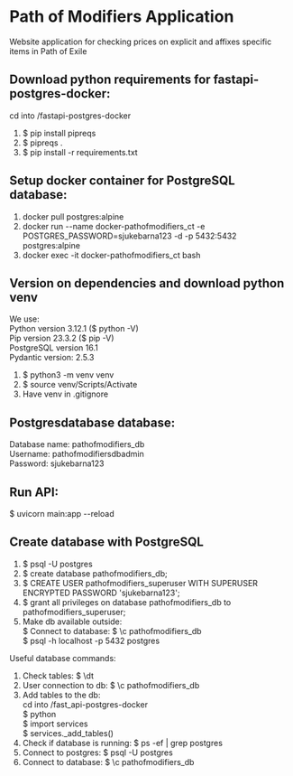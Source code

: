 # Path of Modifiers Application  
Website application for checking prices on explicit and affixes specific items in Path of Exile  


## Download python requirements for fastapi-postgres-docker:
cd into /fastapi-postgres-docker
1. $ pip install pipreqs
2. $ pipreqs .
3. $ pip install -r requirements.txt


## Setup docker container for PostgreSQL database:
1. docker pull postgres:alpine  
2. docker run --name docker-pathofmodifiers_ct -e POSTGRES_PASSWORD=sjukebarna123 -d -p 5432:5432 postgres:alpine  
2. docker exec -it docker-pathofmodifiers_ct bash  


## Version on dependencies and download python venv
We use:  
Python version 3.12.1 ($ python -V)  
Pip version 23.3.2 ($ pip -V)  
PostgreSQL version 16.1  
Pydantic version: 2.5.3   

1. $ python3 -m venv venv  
2. $ source venv/Scripts/Activate  
3. Have venv in .gitignore  

## Postgresdatabase database:
Database name: pathofmodifiers_db  
Username: pathofmodifiersdbadmin  
Password: sjukebarna123  

## Run API:
$ uvicorn main:app --reload

## Create database with PostgreSQL  
1. $ psql -U postgres  
2. $ create database pathofmodifiers_db;  
3. $ CREATE USER pathofmodifiers_superuser WITH SUPERUSER ENCRYPTED PASSWORD 'sjukebarna123';  
4. $ grant all privileges on database pathofmodifiers_db to pathofmodifiers_superuser;  
5. Make db available outside:   
$ Connect to database: $ \c pathofmodifiers_db  
$ psql -h localhost -p 5432 postgres  


Useful database commands:
1. Check tables: $ \dt  
2. User connection to db: $ \c pathofmodifiers_db  
3. Add tables to the db:   
cd into /fast_api-postgres-docker  
$ python  
$ import services  
$ services._add_tables()  
4. Check if database is running: $ ps -ef | grep postgres  
5. Connect to postgres: $ psql -U postgres  
6. Connect to database: $ \c pathofmodifiers_db  
